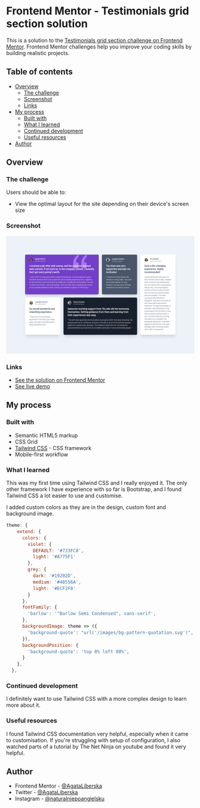 # Frontend Mentor - Testimonials grid section solution

This is a solution to the [Testimonials grid section challenge on Frontend Mentor](https://www.frontendmentor.io/challenges/testimonials-grid-section-Nnw6J7Un7). Frontend Mentor challenges help you improve your coding skills by building realistic projects. 

## Table of contents

- [Overview](#overview)
  - [The challenge](#the-challenge)
  - [Screenshot](#screenshot)
  - [Links](#links)
- [My process](#my-process)
  - [Built with](#built-with)
  - [What I learned](#what-i-learned)
  - [Continued development](#continued-development)
  - [Useful resources](#useful-resources)
- [Author](#author)

## Overview

### The challenge

Users should be able to:

- View the optimal layout for the site depending on their device's screen size

### Screenshot

![Screenshot of the solution](./images/screenshot.png)

### Links

- [See the solution on Frontend Mentor](https://www.frontendmentor.io/solutions/mobile-first-using-tailwind-css-MNN9-rxaH)
- [See live demo](https://testimonials-grid-tailwindcss.vercel.app/)

## My process

### Built with

- Semantic HTML5 markup
- CSS Grid
- [Tailwind CSS](https://tailwindcss.com/) - CSS framework
- Mobile-first workflow

### What I learned

This was my first time using Tailwind CSS and I really enjoyed it. The only other framework I have experience with so far is Bootstrap, and I found Tailwind CSS a lot easier to use and customise.

I added custom colors as they are in the design, custom font and background image.

```js
theme: {
    extend: {
      colors: {
        violet: {
          DEFAULT: '#733FC8',
          light: '#A775F1'
        },
        grey: {
          dark: '#19202D',
          medium: '#48556A',
          light: '#ECF2F8'
        }
      },
      fontFamily: {
        'barlow': '"Barlow Semi Condensed", sans-serif',
      },
      backgroundImage: theme => ({
        'background-quote': "url('/images/bg-pattern-quotation.svg')",
      }),
      backgroundPosition: {
        'background-quote': 'top 0% left 80%',
      }
    },
  },
```


### Continued development

I definitely want to use Tailwind CSS with a more complex design to learn more about it.

### Useful resources

I found Tailwind CSS documentation very helpful, especially when it came to customisation. If you're struggling with setup of configuration, I also watched parts of a tutorial by The Net Ninja on youtube and found it very helpful.

## Author

- Frontend Mentor - [@AgataLiberska](https://www.frontendmentor.io/profile/AgataLiberska)
- Twitter - [@AgataLiberska](https://www.twitter.com/agataliberska)
- Instagram - [@naturalniepoangielsku](https://www.instagram.com/naturalnie_po_angielsku)
